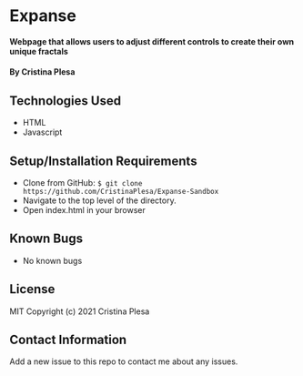 # Expanse

#### Webpage that allows users to adjust different controls to create their own unique fractals

#### By Cristina Plesa

## Technologies Used

* HTML
* Javascript

## Setup/Installation Requirements

* Clone from GitHub: `$ git clone https://github.com/CristinaPlesa/Expanse-Sandbox`
* Navigate to the top level of the directory.
* Open index.html in your browser


## Known Bugs

* No known bugs

## License

MIT Copyright (c) 2021 Cristina Plesa

## Contact Information

Add a new issue to this repo to contact me about any issues.